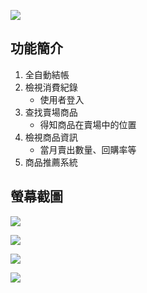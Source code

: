 ![](http://i.imgur.com/hj36i1t.png)

## 功能簡介

1. 全自動結帳
2. 檢視消費紀錄
    - 使用者登入
3. 查找賣場商品
    - 得知商品在賣場中的位置
4. 檢視商品資訊
    - 當月賣出數量、回購率等
5. 商品推薦系統

## 螢幕截圖

![](http://i.imgur.com/g2MD8h8.png)

![](http://i.imgur.com/CUtAsLx.png)

![](http://i.imgur.com/xAq2OPh.png)

![](http://i.imgur.com/jmvnfwY.png)